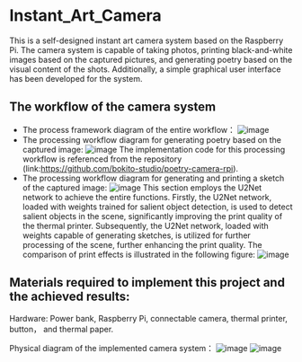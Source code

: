 # Instant_Art_Camera
This is a self-designed instant art camera system based on the Raspberry Pi. The camera system is capable of taking photos, printing black-and-white images based on the captured pictures, and generating poetry based on the visual content of the shots. Additionally, a simple graphical user interface has been developed for the system.

## The workflow of the camera system
* The process framework diagram of the entire workflow：
![image](https://github.com/user-attachments/assets/0b095bfc-f16f-4013-9081-583b622c1b7e)
* The processing workflow diagram for generating poetry based on the captured image:
![image](https://github.com/user-attachments/assets/de79295d-256f-4186-ab24-1d49cfe0c4f9)
The implementation code for this processing workflow is referenced from the repository
(link:https://github.com/bokito-studio/poetry-camera-rpi).
* The processing workflow diagram for generating and printing a sketch of the captured image:
![image](https://github.com/user-attachments/assets/3841a91d-c109-45a3-8e42-7d3cd31a7976)
This section employs the U2Net network to achieve the entire functions. Firstly, the U2Net network, loaded with weights trained for salient object detection, is used to detect salient objects in the scene, significantly improving the print quality of the thermal printer. Subsequently, the U2Net network, loaded with weights capable of generating sketches, is utilized for further processing of the scene, further enhancing the print quality. The comparison of print effects is illustrated in the following figure:
![image](https://github.com/user-attachments/assets/7605a5c2-6f14-4aaf-852b-34040ec8b694)

## Materials required to implement this project and the achieved results:

Hardware: Power bank, Raspberry Pi, connectable camera, thermal printer, button， and thermal paper.

Physical diagram of the implemented camera system：
![image](https://github.com/user-attachments/assets/0fafbcd0-c187-4226-905b-e425479842e0)
![image](https://github.com/user-attachments/assets/fe1d01b7-61f5-4104-ad08-7e255d0bcaae)
